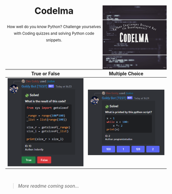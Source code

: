<div align="center">

  <img align="right" src="./assets/in_development.png" width="200px">

  # Codelma

  <sub>How well do you know Python? Challenge yourselves with Coding quizzes and solving Python code snippets.</sub>

  <br>

  **True or False**          | **Multiple Choice**
  :-------------------------:|:-------------------------:
  <img src="./assets/true_false_1.png" width="260px"> | <img src="./assets/multiple_choice_1.png" width="260px">

</div>

<br>

> *More readme coming soon...*

